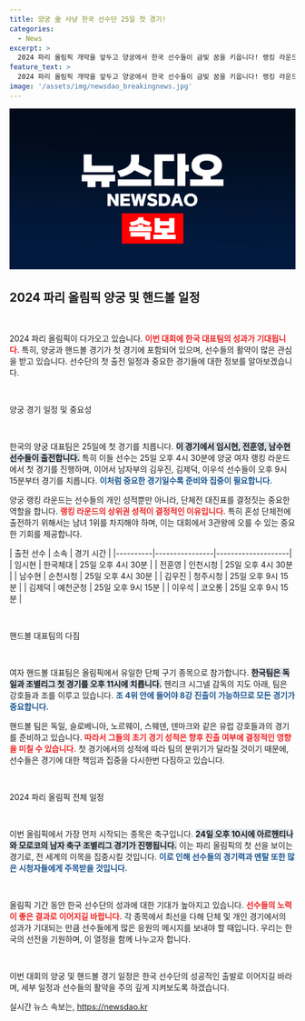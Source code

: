 ```yaml
---
title: 양궁 金 사냥 한국 선수단 25일 첫 경기!
categories:
  - News
excerpt: >
  2024 파리 올림픽 개막을 앞두고 양궁에서 한국 선수들이 금빛 꿈을 키웁니다! 랭킹 라운드에서 성적이 승부의 열쇠가 될 이번 대회, 생생한 현장 소식을 확인하세요!
feature_text: >
  2024 파리 올림픽 개막을 앞두고 양궁에서 한국 선수들이 금빛 꿈을 키웁니다! 랭킹 라운드에서 성적이 승부의 열쇠가 될 이번 대회, 생생한 현장 소식을 확인하세요!
image: '/assets/img/newsdao_breakingnews.jpg'
---
```


<p><img src="/assets/img/newsdao_breakingnews.jpg" alt="ranknews 속보" /></p>

<h2 data-ke-size="size26">2024 파리 올림픽 양궁 및 핸드볼 일정</h2>

<p data-ke-size="size16">&nbsp;</p>

<p>2024 파리 올림픽이 다가오고 있습니다. <b><span style="color: #ee2323;">이번 대회에 한국 대표팀의 성과가 기대됩니다.</span></b> 특히, 양궁과 핸드볼 경기가 첫 경기에 포함되어 있으며, 선수들의 활약이 많은 관심을 받고 있습니다. 선수단의 첫 출전 일정과 중요한 경기들에 대한 정보를 알아보겠습니다.</p>

<p data-ke-size="size16">&nbsp;</p>

<p>양궁 경기 일정 및 중요성</p>

<p data-ke-size="size16">&nbsp;</p>

<p>한국의 양궁 대표팀은 25일에 첫 경기를 치릅니다. <b><span style="background-color: #21538527;">이 경기에서 임시현, 전훈영, 남수현 선수들이 출전합니다.</span></b> 특히 이들 선수는 25일 오후 4시 30분에 양궁 여자 랭킹 라운드에서 첫 경기를 진행하며, 이어서 남자부의 김우진, 김제덕, 이우석 선수들이 오후 9시 15분부터 경기를 치릅니다. <b><span style="color: #1a5490;">이처럼 중요한 경기일수록 준비와 집중이 필요합니다.</span></b></p>

<p>양궁 랭킹 라운드는 선수들의 개인 성적뿐만 아니라, 단체전 대진표를 결정짓는 중요한 역할을 합니다. <b><span style="color: #ee2323;">랭킹 라운드의 상위권 성적이 결정적인 이유입니다.</span></b> 특히 혼성 단체전에 출전하기 위해서는 남녀 1위를 차지해야 하며, 이는 대회에서 3관왕에 오를 수 있는 중요한 기회를 제공합니다. </p>

<p>| 출전 선수 | 소속            | 경기 시간            |
|----------|----------------|--------------------|
| 임시현    | 한국체대        | 25일 오후 4시 30분  |
| 전훈영    | 인천시청        | 25일 오후 4시 30분  |
| 남수현    | 순천시청        | 25일 오후 4시 30분  |
| 김우진    | 청주시청        | 25일 오후 9시 15분  |
| 김제덕    | 예천군청        | 25일 오후 9시 15분  |
| 이우석    | 코오롱          | 25일 오후 9시 15분  |</p>

<p data-ke-size="size16">&nbsp;</p>

<p>핸드볼 대표팀의 다짐</p>

<p data-ke-size="size16">&nbsp;</p>

<p>여자 핸드볼 대표팀은 올림픽에서 유일한 단체 구기 종목으로 참가합니다. <b><span style="background-color: #21538527;">한국팀은 독일과 조별리그 첫 경기를 오후 11시에 치릅니다.</span></b> 헨리크 시그넬 감독의 지도 아래, 팀은 강호들과 조를 이루고 있습니다. <b><span style="color: #1a5490;">조 4위 안에 들어야 8강 진출이 가능하므로 모든 경기가 중요합니다.</span></b></p>

<p>핸드볼 팀은 독일, 슬로베니아, 노르웨이, 스웨덴, 덴마크와 같은 유럽 강호들과의 경기를 준비하고 있습니다. <b><span style="color: #ee2323;">따라서 그들의 초기 경기 성적은 향후 진출 여부에 결정적인 영향을 미칠 수 있습니다.</span></b> 첫 경기에서의 성적에 따라 팀의 분위기가 달라질 것이기 때문에, 선수들은 경기에 대한 책임과 집중을 다시한번 다짐하고 있습니다.</p>

<p data-ke-size="size16">&nbsp;</p>

<p>2024 파리 올림픽 전체 일정</p>

<p data-ke-size="size16">&nbsp;</p>

<p>이번 올림픽에서 가장 먼저 시작되는 종목은 축구입니다. <b><span style="background-color: #21538527;">24일 오후 10시에 아르헨티나와 모로코의 남자 축구 조별리그 경기가 진행됩니다.</span></b> 이는 파리 올림픽의 첫 선을 보이는 경기로, 전 세계의 이목을 집중시킬 것입니다. <b><span style="color: #1a5490;">이로 인해 선수들의 경기력과 멘탈 또한 많은 시청자들에게 주목받을 것입니다.</span></b></p>

<p data-ke-size="size16">&nbsp;</p>

<p>올림픽 기간 동안 한국 선수단의 성과에 대한 기대가 높아지고 있습니다. <b><span style="color: #ee2323;">선수들의 노력이 좋은 결과로 이어지길 바랍니다.</span></b> 각 종목에서 최선을 다해 단체 및 개인 경기에서의 성과가 기대되는 만큼 선수들에게 많은 응원의 메시지를 보내야 할 때입니다. 우리는 한국의 선전을 기원하며, 이 열정을 함께 나누고자 합니다.</p>

<p data-ke-size="size16">&nbsp;</p>

<p>이번 대회의 양궁 및 핸드볼 경기 일정은 한국 선수단의 성공적인 출발로 이어지길 바라며, 세부 일정과 선수들의 활약을 주의 깊게 지켜보도록 하겠습니다.</p>
실시간 뉴스 속보는, <a href="https://newsdao.kr" rel="dofollow">https://newsdao.kr</a>



